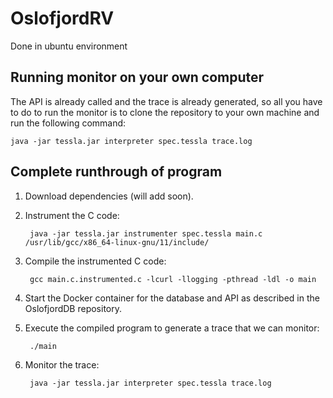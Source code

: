 # OslofjordRV

Done in ubuntu environment

## Running monitor on your own computer

The API is already called and the trace is already generated, so all you have to do to run the monitor is to clone the repository to your own machine and run the following command:

	java -jar tessla.jar interpreter spec.tessla trace.log

## Complete runthrough of program

1. Download dependencies (will add soon).

2. Instrument the C code:

		java -jar tessla.jar instrumenter spec.tessla main.c /usr/lib/gcc/x86_64-linux-gnu/11/include/

3. Compile the instrumented C code:

		gcc main.c.instrumented.c -lcurl -llogging -pthread -ldl -o main

4. Start the Docker container for the database and API as described in the OslofjordDB repository.

5. Execute the compiled program to generate a trace that we can monitor:

		./main

6. Monitor the trace:

		java -jar tessla.jar interpreter spec.tessla trace.log
